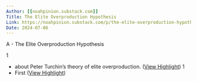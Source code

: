 ```yaml
---
Author: [[noahpinion.substack.com]]
Title: The Elite Overproduction Hypothesis
Link: https://noahpinion.substack.com/p/the-elite-overproduction-hypothesis
Date: 2024-07-06
---
```

A - The Elite Overproduction Hypothesis

1
- about Peter Turchin’s theory of elite overproduction. ([View Highlight](https://instapaper.com/read/1532552722/20514573))
1
- First ([View Highlight](https://instapaper.com/read/1532552722/20514587))
